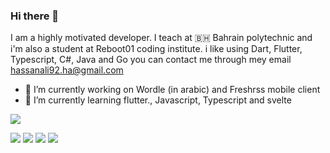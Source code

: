 ### Hi there 👋

I am a highly motivated developer. I teach at 🇧🇭 Bahrain polytechnic and i'm also a student at Reboot01 coding institute. i like using Dart, Flutter, Typescript, C#, Java and Go
you can contact me through mey email
hassanali92.ha@gmail.com

- 🔭 I’m currently working on Wordle (in arabic) and Freshrss mobile client
- 🌱 I’m currently learning flutter.\, Javascript, Typescript and svelte

![](http://github-profile-summary-cards.vercel.app/api/cards/profile-details?username=HassanAliKadhem&theme=github)

![](http://github-profile-summary-cards.vercel.app/api/cards/repos-per-language?username=HassanAliKadhem&theme=github)
![](http://github-profile-summary-cards.vercel.app/api/cards/most-commit-language?username=HassanAliKadhem&theme=github)
![](http://github-profile-summary-cards.vercel.app/api/cards/stats?username=HassanAliKadhem&theme=github)
![](http://github-profile-summary-cards.vercel.app/api/cards/productive-time?username=HassanAliKadhem&theme=github&utcOffset=8)

<!--
**HassanAliKadhem/hassanalikadhem** is a ✨ _special_ ✨ repository because its `README.md` (this file) appears on your GitHub profile.

Here are some ideas to get you started:

- 🔭 I’m currently working on ...
- 🌱 I’m currently learning ...
- 👯 I’m looking to collaborate on ...
- 🤔 I’m looking for help with ...
- 💬 Ask me about ...
- 📫 How to reach me: ...
- 😄 Pronouns: ...
- ⚡ Fun fact: ...
-->

